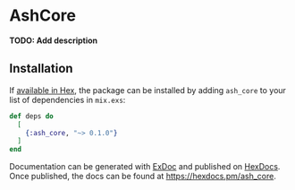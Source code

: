 # AshCore

**TODO: Add description**

## Installation

If [available in Hex](https://hex.pm/docs/publish), the package can be installed
by adding `ash_core` to your list of dependencies in `mix.exs`:

```elixir
def deps do
  [
    {:ash_core, "~> 0.1.0"}
  ]
end
```

Documentation can be generated with [ExDoc](https://github.com/elixir-lang/ex_doc)
and published on [HexDocs](https://hexdocs.pm). Once published, the docs can
be found at <https://hexdocs.pm/ash_core>.

